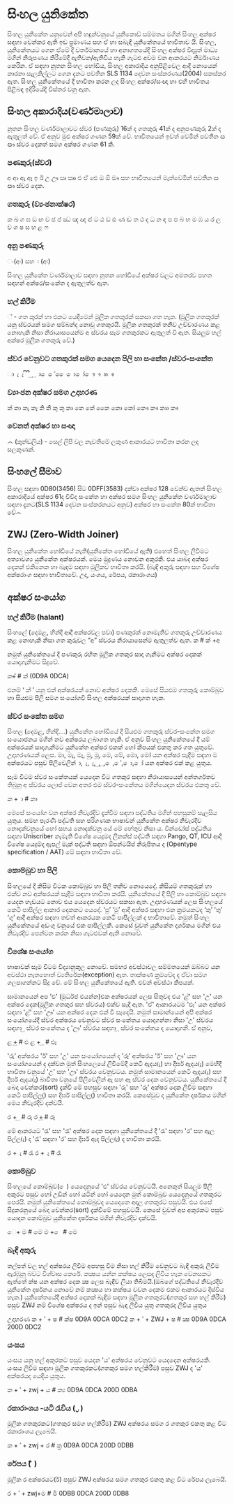 # සිංහල යුනිකේත
සිංහල යුනිකේත යනුවෙන් අපි හඳුන්ව‍නුයේ යුනිකොඩ් සම්මතය මගින් සිංහල අක්ෂර සඳහා වෙන්කර ඇති ඉඩ ප්‍රමාණය සහ ඒ හා සබැඳි යුනිකේතයේ භාවිතාව යි. සිංහල, යුනිකේතයට ගෙන ඒමේ දී වර්තමානයේ හා අනාගතයේදී සිංහල අක්ෂර විද්‍යුත් මාධ්‍ය මගින් නිරූපණය කිරීමේදී ඇතිවන/‍ඇතිවිය හැකි ගැටළු අවම වන ආකරයට නිර්මාණය කෙරින. ඒ සඳහා නූතන සිංහල හෝඩිය, සිංහල අකාරාදිය අනු‍පිළිවෙල ආදී නොයෙක් කාරනා සැලකිල්ල‍ට ගෙන දැනට පවතින SLS 1134 දෙවන සංස්කරණය(2004) සකස්කර ඇත. සිංහල යුනිකේතයේ දී භාවිතා කරන ලද සිංහල‍ අක්ෂර/සංඥා හා එහි භාවිතය පිළිබඳ ඉදිරියේදී විස්තර වනු ඇත.

## සිංහල අකාරාදිය(වර්ණමාලාව)
නූතන සිංහල වර්ණමාලාවට ස්වර (පණකුරු) 16ක් ද ගතකුරු 41ක් ද  අනුපණකුරු 2ක් ද ඇතුලත් වේ. ඒ අනුව මුළු අක්ෂර ගණන 59ක් වේ. භාවිතයෙන් ඉවත් වෙමින් පවතින ඏ ඐ ස්වර දෙකත් සමග අක්ෂර ගණන 61 කි.

### පණකුරු(ස්වර) 
අ ආ ඇ ඈ ඉ ඊ උ ඌ ඍ  ඎ එ ඒ ඓ ඔ ඕ ඖ
සහ භාවිතයෙන් මෑත්වෙමින් පවතින ඏ ඐ ස්වර දෙක.

### ගතකුරු (ව්‍යංජනාක්ෂර)
ක ඛ ග ඝ ඞ ඟ ච ඡ ජ ඣ ඤ ඥ ඦ ට ඨ ඩ ඪ ණ ඬ ත ථ ද ධ න ඳ ප ඵ බ භ ම ඹ ය ර ල ව ශ ෂ ස හ ළ ෆ

### අනු පණකුරු 
ං(අං) සහ ඃ (අඃ)

සිංහල යුනිකේත වර්ණමාලාව සඳහා නූතන හෝඩියේ අක්ෂර වලට අමතරව පහත සඳහන් අක්ෂර/සංකේත ද ඇතුලත්ව ඇත.

### හල් කිරීම 
් - ගත කුරක් හා එකට යෙදීමෙන් මූලික ගතකුරක් සකසා ගත හැක. (මූලික ගතකුරක් යනු ස්වරයක් සමග සම්බන්ද නොවූ ගතකුර‍යි. මූලික ගතකුරක් තනිව උච්චාරණය කළ නොහැකි නිසා නිරායාසයෙන්ම අ ස්වරය සෑම ගතකුරකට ඇතුලත් වී ඇත. සියලුම හල් අක්ෂර මූලික ගතකුරු වේ.)

### ස්වර වෙනුවට ගතකුරක් සමග යෙදෙන පිලි හා සංකේත /ස්වර-සංකේත

ා ැ ෑ ි ී ු ූ ෘ ‍ෙ ේ   ෛ  ො ෝ ෞ ෟ ෲ ෳ

### ව්‍යාංජන අක්ෂර සමග උදාහරණ
ක් කා කැ කෑ කි කී කු කූ කෘ කෙ කේ කෛ කො කෝ කෞ කෟ කෲ කෟ

### වෙනත් අක්ෂර හා සංඥා 
෴ (කුන්ඩලිය) - සෙල් ලිපි වල නැවතීමේ ලකුණ ආකාරයට භාවිතා කරන ලද සලකුණක්. 

## සිංහලේ සීමාව
සිංහල සඳහා 0D80(3456) සිට 0DFF(3583) දක්වා අක්ෂර 128 වෙන්ව ඇතත්  සිංහල අකාරාදියේ අක්ෂර 61ද විවිද සංකේත හා අක්ෂර සමග සිංහල යුනිකේත වර්ණමාලාව සඳහා දැනට(SLS 1134 දෙවන සංස්කරනයට අනුව) අක්ෂර හා සංකේත 80ක් භාවිතා වේ෴

## ZWJ (Zero-Width Joiner)
සිංහල යුනිකේත හෝඩියේ නැති(යුනිකේත හෝඩියේ ඇති) එහෙත් සිංහල ලිවීමට අත්‍යාවශ්‍ය යුනිකේත අක්ෂරයක්. මෙය මුද්‍රණය නොවන අකුරකි. එය යාබද අක්ෂර දෙකක් එකිනෙක හා බැඳම සඳහා මුලිකව භාවිතා කරයි.  (බැඳි අකුරු සඳහා සහ විශේෂ අක්ෂරාංග සඳහා භාවිතාවේ. උදා, යංශය, රේපය, රකාරාංශය)

## අක්ෂර සංයෝග 

### හල් කිරීම (halant)
සිංහලේ (දෙමළ, හින්දි ආදී අක්ෂරවල පවා) පණකුරක් නොමැතිව ගතකුරු උච්චාරණය කළ නොහැකි නිසා ගත කුරුවල “අ” ස්වරය නිරායාසෙන්ම ඇතුලත්ව ඇත.
ක # ක් +අ

නමුත් යුනිකේතයේ දී පණකුරු රහිත මූලික ගතකුර සාදා ගැනීමට අක්ෂර දෙකක් යොදාගැනීමට ‍සිදුවේ.

ක+් # ක්
(0D9A 0DCA)

එනම් ‘ ක් ’ යනු එක් අක්ෂරයක් නොව අක්ෂර දෙකකි. මෙසේ සියළුම ගතකුරු කොම්බුව හා සියළුම පිලි සමග සංයෝගවී සිංහල අක්ෂරයක් සාදාගත හැක.

### ස්වර සංකේත සමග
 සිංහල (දෙමළ, හින්දි....) යුනිකේත හෝඩියේ දී සියළුම ගතකුරු ස්වර-සංකේත සමග සංයොජනය මගින් නව අක්ෂරය ලබාගත හැකි. ඒ අනුව සිංහල යුනිකේතයේ දී යම් අක්ෂරයක් සාදාගැනීමට යු‍නිකේත අක්ෂර එකක් හෝ කීපයක් එකතු කර ගත යුතුවේ. උදාහරණයක් ලෙස. මා, මැ, මෑ, මු, මූ, මෙ, මේ, මො, මෝ යන අක්ෂර සෑදීම සඳහා ම අක්ෂරයට පසුව පිලිවෙලින් ා, ැ, ෑ, ු, ූ, ෙ, ේ, ො, ෝ යන අක්ෂර එක් කළ යුතුය.

සෑම විටම ස්වර සංකේතයක් යෙදෙන විට ගතකුර සඳහා නිරායාසයෙන් අන්තර්ගතව තිබුනු අ ස්වරය ලොප් වෙන අතර එම ස්වර-සංකේතය මගින්යෙදන ස්වරය එකතු වේ.

ක + ා # කා

මෙසේ සං‍යෝග වන අක්ෂර නිවැ‍රදිව දැක්වීම සඳහා පද්ධතිය මගින් පහසුකම් සැලසිය යුතුය. සමහ පැරණි පද්ධති සහ පරිගණක භාෂාවන් යුනිකේත අක්ෂර නිවැරදිව නොදක්වනුයේ හෝ සහය නොදක්වනු යේ මේ හේතුව නිසා ය. වින්ඩෝස් පද්ධතිය සඳහා Uniscriber නැමැති විශේෂ යෙදුමද ලිනක්ස් පද්ධති සඳහා Pango, QT, ICU ආදී විශේෂ යෙදුම්ද ඇපල් මැක් පද්ධති සඳහා ඕපන්ටයිප් නිරූපිතය ද (Opentype specification / AAT)  මේ සඳහා භාවිතා වේ.

### කොම්බුව හා පිලි
සිංහලයේ දී කිසිම විටක කොම්බුව හා පිලි තනිව නොයෙදේ. කිසියම් ගතකුරුක් හා එක්ව නව අක්ෂරයක් සෑදීම සඳහා භාවිතා කරයි. යුනිකේතයේ දී පිලි හා කොම්බුව සඳහා යෙදන හැඩයට නොව එය යෙදෙන ස්වරයට සකසා ඇත. උදාහරණයක්‍ ලෙස සිංහලයේ කෙටි පාපිල්ල ආකාර දෙකකට යෙදේ. ‘පු’ ‘මු’ ආදී අක්ෂර සඳහා එක ක්‍රමයකටද ‘කු’ ‘තු’ ‘ගු’ ආදී අක්ෂර සඳහා තවත් ආකරයක කෙටි පාපිල්ලක් ද භාවිතා‍වේ. නමුත් සිංහල යුනිකේතයේ අඩංගු වනු‍යේ එක පාපිල්ලකි. කෙසේ වුවත් යුනිකේත දර්ශකය මගින් එය නිවැරදිව පෙන්වන කරන නිසා ගැටළුවක් ඇති නොවේ. 

### විශේෂ සං‍යෝග
භාෂාවක් සෑම විටම විද්‍යානුකූල නොවේ. සමහර අවස්ථාවල සම්මතයෙන් ඔබ්බට යන අවස්ථා නැතහොත් ව්‍යතිරේක(exception) ඇත. තාක්ෂණ ක්‍රමවේද ද ඒවා සමග ගලපාගන්නට සිදු වේ. මේ සිංහල යුනිකේතයේ ඇති. එවන් අවස්ථා කිපයක්.

සාමානයෙන් අප 'ළු' (මූර්ධජ ළුයන්න)එක අක්ෂරයක් ලෙස සිතුවද එය 'ළ්' සහ 'උ' යන අක්ෂර දෙක(මූලික ගතකුර සහ ස්වරය) එක්ව සෑදී ඇත. 'ඒ' ආකාරයටම 'ළූ' යන අක්ෂර සඳහා 'ළ්' සහ 'ඌ' යන අක්ෂර දෙක එක් වී සෑදෙයි. නමුත් සාමාන්යෙන් අපි අක්ෂර සංයෝගයේදී ස්වර අක්ෂරය  වෙනුවට ස්වර සංකේත‍ය යොදාගන්නා නිසා 'උ' ස්වරය සඳහා ු ස්වර සංකේත‍ය ද 'ඌ' ස්වරය සඳහා ූ ස්වර සංකේත‍ය ද යොදාගනී. ඒ අනුව,

ළ +ු # ළු
ළ + ූ # ළූ

'රු' අක්ෂරය 'ර්' සහ 'උ' යන සංයෝගයෙන් ද 'රූ' අක්ෂරය 'ර්' සහ 'ඌ' යන සංයෝගයෙන් ද දක්වන මුත් සිංහලෙයේ ලිවීමේදී  කෙටි ඇදය(ැ) හා දීර්ඝ ඇදය(ෑ) මෙ‍හිදී භාවිතා වනුයේ 'උ' සහ 'ඌ' ස්වරය වෙනුවටය. නමුත් සාමානයෙන් කෙටි ඇදය(ැ) සහ  දීර්ඝ ඇදය(ෑ) බාවිතා වනුයේ පිලිවෙලින් ඇ සහ ඈ ස්වර දෙක වෙනුවටය. යුනිකේතයේ දී බෙදා වෙන්කර(sort) දැක්වී මේ පහසුව සඳහා 'රු' සහ 'රූ' අක්ෂර දෙක ලිවීම සඳහා කෙටි පාපිල්ල(ු) සහ දීර්ඝ පාපිල්ල(ූ) භාවිතා කරයි. කෙසේවුව ද යුනිකේත දර්ෂකය මගින් මෙය නිවැරදිව දක්වයි.

ර + ු # රු
ර +ූ # රූ

මේ ආකරයට 'රැ' සහ 'රෑ' අක්ෂර දෙක සඳහා යුනිකේතයේ දී 'රැ' සඳහා 'ර' සහ ඇල පිල්ල(ැ) ද 'රෑ' සඳහා 'ර' සහ දීර්ඝ ඇද පිල්ල(ෑ) ද භාවිතා කරයි.

ර + ැ # රැ
ර + ෑ # රෑ

### කොම්බුව ‍
සිංහලයේ කොම්බුව( ෙ)  යෙදෙනුයේ 'එ' ස්වරය වෙනුවටයි.  අනෙකුත් සියලුම පිලි අකුරට පසුව හෝ උඩින් හෝ යටින් හෝ යෙදෙන මුත් කොම්බුව යෙදෙනුයේ ගතකුරට පෙරයි. නමුත් යුනිකේතයේ කොම්බුවද යෙදෙනෙ අදාල ගතකුරට පසුවයි. එය ‍එසේ සිදුකරනුයේ බෙදා වෙන්කර(sort) දැක්වීමේ පහසුවටයි. කෙසේ වුවත් අප අකුරකට පසුව යොදන කොම්බුව යුනිකේත දර්ෂකය මගින් නිවැරදිව දක්වයි.

ෙ+ ම # මෙ
ම + ෙ # මෙ

### බැඳි අකුරු
තල්පත් වල හල් අක්ෂරය ලිවීම අපහසු වීම නිසා හල් කිරීම වෙනුවට බැඳි අකුරු ලීවීම ඇරඹුනු බවට විශ්වාස කෙරේ. කක්‍ෂය යන්න කක්ෂය ලෙසද ලිවිය හැක ‍වෙනසකට ඇත්තේ ක්ෂ යන අක්ෂර දෙක ක්‍ෂ ලෙස බැඳිව ලියා ති‍බීමයි.(ඔබගේ පද්ධතියේ නිවැරදිව යුනිකේත දර්ෂනය නොවේ නම් කක්‍ෂය හා කක්ෂය වචන දෙකම එකම ආකාරයට දිස්විය හැක.) යුනි‍කේතයේදී අක්ෂර දෙකක් බැඳිම සඳහා මූලික ගතකුරට(ගතකුර සහ හල් කිරීම) පසුව ZWJ නම් විශේෂ අක්ෂරය ද ඉන් පසුව බැඳ ලිවිය යුතු ගතකුරද ලිවිය යුතුය

උදාහරණ
ක + ් + ෂ # ක්ෂ
0D9A 0DCA 0DC2
ක + ් + ZWJ + ෂ # ක්‍ෂ
0D9A 0DCA 200D 0DC2

### යංසය
යංසය යනු හල් අකුරකට පසුව යෙදන 'ය' අක්ෂරය වෙනුවට යෙද‍දෙන අක්ෂරයකි. යංසය ලිවීම සඳහා මූලික ගතකුරකට(ගතකුර සමග හල්කිරීම) පසුව ZWJ ද 'ය' අක්ෂරයද යෙදිය යුතුය.

ක + ් + zwj + ය # ක්‍ය
0D9A 0DCA 200D 0DBA

### රකාරාංශය -යටි රැවිය ( ්‍ර )
මූලික ගතකුරකට(ගතකුර සමග හල්කිරීම) ZWJ අක්ෂරය සමග ර ගතකුර එකතු කළ විට රකාරාංශය ලැබෙයි.

ක + ් + zwj + ර # ක්‍ර
0D9A 0DCA 200D 0DBB

### රේපය (   ර්‍ )
මූලික ර අක්ෂරයට(ර්) පසුව ZWJ අක්ෂරය සමග ගතකුර එකතු කළ විට රේපය ලැබෙයි.

ර + ් + zwj+ම # ර්‍ම
0DBB 0DCA 200D 0DB8
